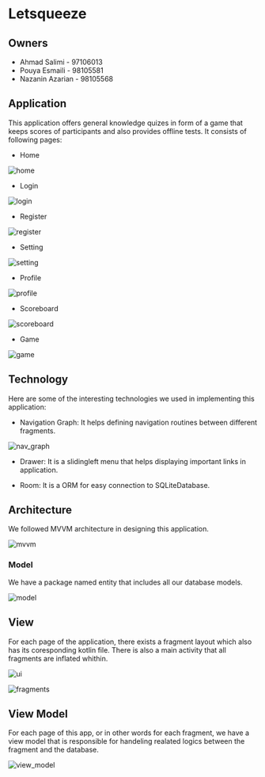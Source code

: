 # Letsqueeze

## Owners

- Ahmad Salimi - 97106013 
- Pouya Esmaili - 98105581
- Nazanin Azarian - 98105568

## Application

This application offers general knowledge quizes in form of a game that keeps scores of participants and also provides offline tests.
It consists of following pages:

- Home

![ home](./images/home.jpg "home page")

- Login

![ login](./images/login.jpg "login page")

- Register

![ register](./images/register.jpg "register page")

- Setting

![ setting](./images/setting.jpg "setting page")
- Profile

![ profile](./images/profile.jpg "profile page")

- Scoreboard

![ scoreboard](./images/scoreboard.jpg "scoreboard page")

- Game

![ game](./images/game.jpg "game page")

## Technology

Here are some of the interesting technologies we used in implementing this application:

- Navigation Graph: It helps defining navigation routines between different fragments.

 ![ nav_graph](./images/nav_graph.png "nav graph")

- Drawer: It is a slidingleft menu that helps displaying important links in application.

- Room: It is a ORM for easy connection to SQLiteDatabase.

## Architecture

We followed MVVM architecture in designing this application.

![mvvm](./images/mvvm.png "mvvm")

### Model

We have a package named entity that includes all our database models.

![model](./images/model.png "modelss")

## View

For each page of the application, there exists a fragment layout which also has its coresponding kotlin file.
There is also a main activity that all fragments are inflated whithin.
 
![ui](./images/ui.png "ui")

![fragments](./images/xml.png "fragments xmls" )

## View Model

For each page of this app, or in other words for each fragment, we have a view model that is responsible for handeling realated logics between the fragment and the database.

![view_model](./images/view_model.png "profile view model")
